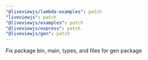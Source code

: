 ```yaml
---
"@liveviewjs/lambda-examples": patch
"liveviewjs": patch
"@liveviewjs/examples": patch
"@liveviewjs/express": patch
"@liveviewjs/gen": patch
---
```


Fix package bin, main, types, and files for gen package
